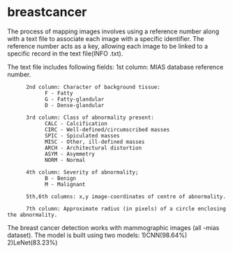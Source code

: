 # breastcancer
The process of mapping images involves using a reference number along with a text file to associate each image with a specific identifier. 
The reference number acts as a key, allowing each image to be linked to a specific record in the text file(INFO .txt).
 
 The text file includes following fields:
          1st column: MIAS database reference number.

          2nd column: Character of background tissue: 
                F - Fatty 
                G - Fatty-glandular
                D - Dense-glandular

          3rd column: Class of abnormality present:
                CALC - Calcification
                CIRC - Well-defined/circumscribed masses
                SPIC - Spiculated masses
                MISC - Other, ill-defined masses
                ARCH - Architectural distortion
                ASYM - Asymmetry
                NORM - Normal

          4th column: Severity of abnormality;
                B - Benign
                M - Malignant
                
          5th,6th columns: x,y image-coordinates of centre of abnormality.

          7th column: Approximate radius (in pixels) of a circle enclosing the abnormality.

The breast cancer detection works with mammographic images (all -mias dataset).
The model is built using two models:
             1)CNN(98.64%)
             2)LeNet(83.23%)
